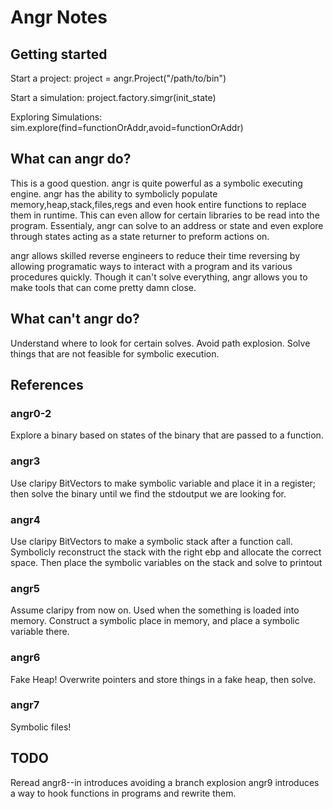 # Angr Notes 

## Getting started 
Start a project:
    project = angr.Project("/path/to/bin")

Start a simulation:
    project.factory.simgr(init_state)

Exploring Simulations:
    sim.explore(find=functionOrAddr,avoid=functionOrAddr)

## What can angr do?
This is a good question. angr is quite powerful as a symbolic executing engine.
angr has the ability to symbolicly populate memory,heap,stack,files,regs and even
hook entire functions to replace them in runtime. This can even allow for certain
libraries to be read into the program. Essentialy, angr can solve to an address or state
and even explore through states acting as a state returner to preform actions on.

angr allows skilled reverse engineers to reduce their time reversing by allowing programatic
ways to interact with a program and its various procedures quickly. Though it can't solve
everything, angr allows you to make tools that can come pretty damn close.

## What can't angr do?
Understand where to look for certain solves. Avoid path explosion. Solve things that
are not feasible for symbolic execution. 

## References
### angr0-2 
Explore a binary based on states of the binary
that are passed to a function. 

### angr3 
Use claripy BitVectors to make symbolic variable and place it
in a register; then solve the binary until we find the stdoutput we are looking
for.

### angr4 
Use claripy BitVectors to make a symbolic stack after a function call.
Symbolicly reconstruct the stack with the right ebp and allocate the correct space.
Then place the symbolic variables on the stack and solve to printout

### angr5 
Assume claripy from now on. Used when the something is loaded into memory.
Construct a symbolic place in memory, and place a symbolic variable there.

### angr6
Fake Heap! Overwrite pointers and store things in a fake heap, then solve.

### angr7
Symbolic files!

## TODO
Reread angr8--in introduces avoiding a branch explosion
angr9 introduces a way to hook functions in programs and rewrite them.
 



